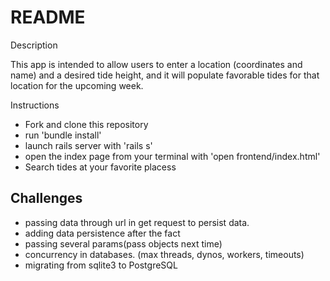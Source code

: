 # README

Description

This app is intended to allow users to enter a location (coordinates and name) and a desired tide height, and it will populate favorable tides for that location for the upcoming week. 

Instructions

- Fork and clone this repository
- run 'bundle install'
- launch rails server with 'rails s'
- open the index page from your terminal with 'open frontend/index.html'
- Search tides at your favorite placess


## Challenges

- passing data through url in get request to persist data.
- adding data persistence after the fact
- passing several params(pass objects next time)
- concurrency in databases. (max threads, dynos, workers, timeouts)
- migrating from sqlite3 to PostgreSQL